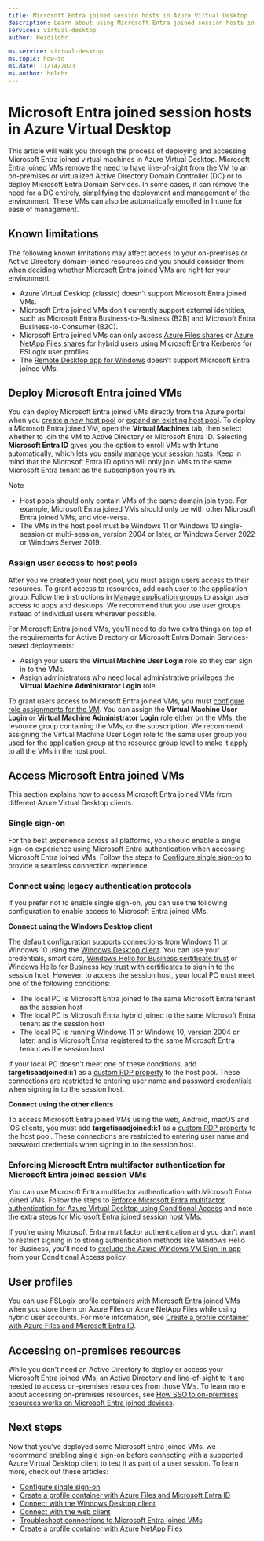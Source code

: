 ```yaml
---
title: Microsoft Entra joined session hosts in Azure Virtual Desktop
description: Learn about using Microsoft Entra joined session hosts in Azure Virtual Desktop.
services: virtual-desktop
author: Heidilohr

ms.service: virtual-desktop
ms.topic: how-to
ms.date: 11/14/2023
ms.author: helohr
---
```


# Microsoft Entra joined session hosts in Azure Virtual Desktop

This article will walk you through the process of deploying and accessing Microsoft Entra joined virtual machines in Azure Virtual Desktop. Microsoft Entra joined VMs remove the need to have line-of-sight from the VM to an on-premises or virtualized Active Directory Domain Controller (DC) or to deploy Microsoft Entra Domain Services. In some cases, it can remove the need for a DC entirely, simplifying the deployment and management of the environment. These VMs can also be automatically enrolled in Intune for ease of management.

## Known limitations

The following known limitations may affect access to your on-premises or Active Directory domain-joined resources and you should consider them when deciding whether Microsoft Entra joined VMs are right for your environment.

- Azure Virtual Desktop (classic) doesn't support Microsoft Entra joined VMs.
- Microsoft Entra joined VMs don't currently support external identities, such as Microsoft Entra Business-to-Business (B2B) and Microsoft Entra Business-to-Consumer (B2C).
- Microsoft Entra joined VMs can only access [Azure Files shares](create-profile-container-azure-ad.yml) or [Azure NetApp Files shares](create-fslogix-profile-container.md) for hybrid users using Microsoft Entra Kerberos for FSLogix user profiles.
- The [Remote Desktop app for Windows](users/connect-microsoft-store.md) doesn't support Microsoft Entra joined VMs.

<a name='deploy-azure-ad-joined-vms'></a>

## Deploy Microsoft Entra joined VMs

You can deploy Microsoft Entra joined VMs directly from the Azure portal when you [create a new host pool](create-host-pools-azure-marketplace.md) or [expand an existing host pool](expand-existing-host-pool.md). To deploy a Microsoft Entra joined VM, open the **Virtual Machines** tab, then select whether to join the VM to Active Directory or Microsoft Entra ID. Selecting **Microsoft Entra ID** gives you the option to enroll VMs with Intune automatically, which lets you easily [manage your session hosts](management.md). Keep in mind that the Microsoft Entra ID option will only join VMs to the same Microsoft Entra tenant as the subscription you're in.

> [!NOTE]
> - Host pools should only contain VMs of the same domain join type. For example, Microsoft Entra joined VMs should only be with other Microsoft Entra joined VMs, and vice-versa.
> - The VMs in the host pool must be Windows 11 or Windows 10 single-session or multi-session, version 2004 or later, or Windows Server 2022 or Windows Server 2019.

### Assign user access to host pools

After you've created your host pool, you must assign users access to their resources. To grant access to resources, add each user to the application group. Follow the instructions in [Manage application groups](manage-app-groups.md) to assign user access to apps and desktops. We recommend that you use user groups instead of individual users wherever possible.

For Microsoft Entra joined VMs, you'll need to do two extra things on top of the requirements for Active Directory or Microsoft Entra Domain Services-based deployments:  

- Assign your users the **Virtual Machine User Login** role so they can sign in to the VMs.
- Assign administrators who need local administrative privileges the **Virtual Machine Administrator Login** role.

To grant users access to Microsoft Entra joined VMs, you must [configure role assignments for the VM](../active-directory/devices/howto-vm-sign-in-azure-ad-windows.md#configure-role-assignments-for-the-vm). You can assign the **Virtual Machine User Login** or **Virtual Machine Administrator Login** role either on the VMs, the resource group containing the VMs, or the subscription. We recommend assigning the Virtual Machine User Login role to the same user group you used for the application group at the resource group level to make it apply to all the VMs in the host pool.

<a name='access-azure-ad-joined-vms'></a>

## Access Microsoft Entra joined VMs

This section explains how to access Microsoft Entra joined VMs from different Azure Virtual Desktop clients.

### Single sign-on

For the best experience across all platforms, you should enable a single sign-on experience using Microsoft Entra authentication when accessing Microsoft Entra joined VMs. Follow the steps to [Configure single sign-on](configure-single-sign-on.md) to provide a seamless connection experience.

### Connect using legacy authentication protocols

If you prefer not to enable single sign-on, you can use the following configuration to enable access to Microsoft Entra joined VMs.

**Connect using the Windows Desktop client**

The default configuration supports connections from Windows 11 or Windows 10 using the [Windows Desktop client](users/connect-windows.md). You can use your credentials, smart card, [Windows Hello for Business certificate trust](/windows/security/identity-protection/hello-for-business/hello-hybrid-cert-trust) or [Windows Hello for Business key trust with certificates](/windows/security/identity-protection/hello-for-business/hello-deployment-rdp-certs) to sign in to the session host. However, to access the session host, your local PC must meet one of the following conditions:

- The local PC is Microsoft Entra joined to the same Microsoft Entra tenant as the session host
- The local PC is Microsoft Entra hybrid joined to the same Microsoft Entra tenant as the session host
- The local PC is running Windows 11 or Windows 10, version 2004 or later, and is Microsoft Entra registered to the same Microsoft Entra tenant as the session host

If your local PC doesn't meet one of these conditions, add **targetisaadjoined:i:1** as a [custom RDP property](customize-rdp-properties.md) to the host pool. These connections are restricted to entering user name and password credentials when signing in to the session host.

**Connect using the other clients**

To access Microsoft Entra joined VMs using the web, Android, macOS and iOS clients, you must add **targetisaadjoined:i:1** as a [custom RDP property](customize-rdp-properties.md) to the host pool. These connections are restricted to entering user name and password credentials when signing in to the session host.

<a name='enforcing-azure-ad-multi-factor-authentication-for-azure-ad-joined-session-vms'></a>

### Enforcing Microsoft Entra multifactor authentication for Microsoft Entra joined session VMs

You can use Microsoft Entra multifactor authentication with Microsoft Entra joined VMs. Follow the steps to [Enforce Microsoft Entra multifactor authentication for Azure Virtual Desktop using Conditional Access](set-up-mfa.md) and note the extra steps for [Microsoft Entra joined session host VMs](set-up-mfa.md#azure-ad-joined-session-host-vms).

If you're using Microsoft Entra multifactor authentication and you don't want to restrict signing in to strong authentication methods like Windows Hello for Business, you'll need to [exclude the Azure Windows VM Sign-In app](../active-directory/devices/howto-vm-sign-in-azure-ad-windows.md#mfa-sign-in-method-required) from your Conditional Access policy.

## User profiles

You can use FSLogix profile containers with Microsoft Entra joined VMs when you store them on Azure Files or Azure NetApp Files while using hybrid user accounts. For more information, see [Create a profile container with Azure Files and Microsoft Entra ID](create-profile-container-azure-ad.yml).

## Accessing on-premises resources

While you don't need an Active Directory to deploy or access your Microsoft Entra joined VMs, an Active Directory and line-of-sight to it are needed to access on-premises resources from those VMs. To learn more about accessing on-premises resources, see [How SSO to on-premises resources works on Microsoft Entra joined devices](../active-directory/devices/azuread-join-sso.md).

## Next steps

Now that you've deployed some Microsoft Entra joined VMs, we recommend enabling single sign-on before connecting with a supported Azure Virtual Desktop client to test it as part of a user session. To learn more, check out these articles:

- [Configure single sign-on](configure-single-sign-on.md)
- [Create a profile container with Azure Files and Microsoft Entra ID](create-profile-container-azure-ad.yml)
- [Connect with the Windows Desktop client](users/connect-windows.md)
- [Connect with the web client](users/connect-web.md)
- [Troubleshoot connections to Microsoft Entra joined VMs](troubleshoot-azure-ad-connections.md)
- [Create a profile container with Azure NetApp Files](create-fslogix-profile-container.md)
